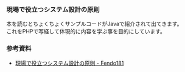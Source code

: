 ### 現場で役立つシステム設計の原則

本を読むとちょくちょくサンプルコードがJavaで紹介されて出てきます。  
これをPHPで写経して体現的に内容を学ぶ事を目的にしています。

### 参考資料

- [現場で役立つシステム設計の原則 - Fendo181](https://scrapbox.io/fendo181/%E7%8F%BE%E5%A0%B4%E3%81%A7%E5%BD%B9%E7%AB%8B%E3%81%A4%E3%82%B7%E3%82%B9%E3%83%86%E3%83%A0%E8%A8%AD%E8%A8%88%E3%81%AE%E5%8E%9F%E5%89%87)

